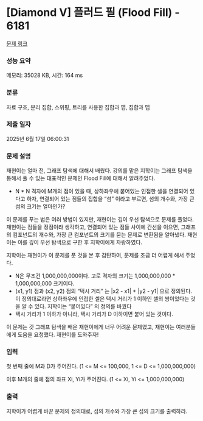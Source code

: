# [Diamond V] 플러드 필 (Flood Fill) - 6181 

[문제 링크](https://www.acmicpc.net/problem/6181) 

### 성능 요약

메모리: 35028 KB, 시간: 164 ms

### 분류

자료 구조, 분리 집합, 스위핑, 트리를 사용한 집합과 맵, 집합과 맵

### 제출 일자

2025년 6월 17일 06:00:31

### 문제 설명

<p>재현이는 얼마 전, 그래프 탐색에 대해서 배웠다. 강의를 맡은 지학이는 그래프 탐색을 통해서 풀 수 있는 대표적인 문제인 Flood Fill에 대해서 알려주었다.</p>

<ul>
	<li>N * N 격자에 M개의 점이 있을 때, 상하좌우에 붙어있는 인접한 셀을 연결되어 있다고 하자, 연결되어 있는 점들의 집합을 “섬” 이라고 부르면, 섬의 개수와, 가장 큰 섬의 크기는 얼마인가?</li>
</ul>

<p>이 문제를 푸는 법은 여러 방법이 있지만, 재현이는 깊이 우선 탐색으로 문제를 풀었다. 재현이는 점들을 정점이라 생각하고, 연결되어 있는 점들 사이에 간선을 이으면, 그래프의 컴포넌트의 개수와, 가장 큰 컴포넌트의 크기를 묻는 문제로 변환됨을 알아냈다. 재현이는 이를 깊이 우선 탐색으로 구한 후 지학이에게 자랑하였다.</p>

<p>지학이는 재현이가 이 문제를 푼 것을 본 후 감탄하여, 문제를 조금 더 어렵게 해서 주었다.</p>

<ul>
	<li>N은 무조건 1,000,000,000이다. 고로 격자의 크기는 1,000,000,000 * 1,000,000,000 크기이다.</li>
	<li>(x1, y1) 점과 (x2, y2) 점의 “택시 거리” 는 |x2 - x1| + |y2 - y1| 으로 정의된다. 이 정의대로라면 상하좌우에 인접한 셀은 택시 거리가 1 이하인 셀의 쌍이었다는 것을 알 수 있다. 지학이는 “붙어있다” 의 정의를 바꿨다</li>
	<li>택시 거리가 1 이하가 아니라, 택시 거리가 D 이하이면 붙어 있는 것이다.</li>
</ul>

<p>이 문제는 갓 그래프 탐색을 배운 재현이에게 너무 어려운 문제였고, 재현이는 여러분들에게 도움을 요청했다. 재현이를 도와주자!</p>

### 입력 

 <p>첫 번째 줄에 M과 D가 주어진다. (1 <= M <= 100,000, 1 <= D <= 1,000,000,000)</p>

<p>이후 M개의 줄에 점의 좌표 Xi, Yi가 주어진다. (1 <= Xi, Yi <= 1,000,000,000)</p>

### 출력 

 <p>지학이가 어렵게 바꾼 문제의 정의대로, 섬의 개수와 가장 큰 섬의 크기를 출력하라.</p>


